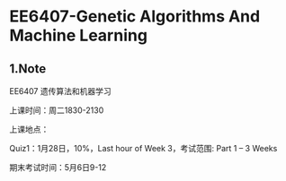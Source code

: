 # EE6407-Genetic Algorithms And Machine Learning
## 1.Note

EE6407 遗传算法和机器学习

上课时间：周二1830-2130

上课地点：

Quiz1：1月28日，10%，Last hour of Week 3，考试范围: Part 1 – 3 Weeks

期末考试时间：5月6日9-12
